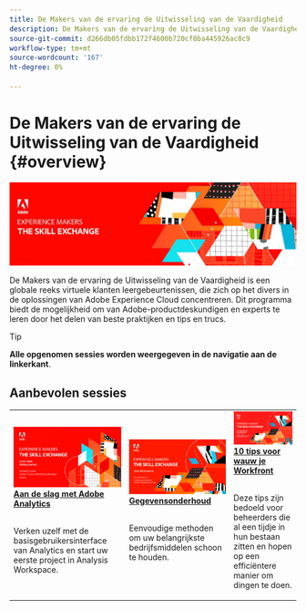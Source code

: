 ```yaml
---
title: De Makers van de ervaring de Uitwisseling van de Vaardigheid
description: De Makers van de ervaring de Uitwisseling van de Vaardigheid is een globale reeks virtuele klanten leergebeurtenissen, die zich op het divers in de oplossingen van Adobe Experience Cloud concentreren.
source-git-commit: d266db05fdbb172f4600b720cf8ba445926ac8c9
workflow-type: tm+mt
source-wordcount: '167'
ht-degree: 0%

---
```


# De Makers van de ervaring de Uitwisseling van de Vaardigheid {#overview}

<img alt="De Makers van de ervaring de Uitwisseling van de Vaardigheid" src="./assets/skill-exchange.png" />

De Makers van de ervaring de Uitwisseling van de Vaardigheid is een globale reeks virtuele klanten leergebeurtenissen, die zich op het divers in de oplossingen van Adobe Experience Cloud concentreren. Dit programma biedt de mogelijkheid om van Adobe-productdeskundigen en experts te leren door het delen van beste praktijken en tips en trucs.

>[!TIP]
>
>**Alle opgenomen sessies worden weergegeven in de navigatie aan de linkerkant**.

<div id="recs-overview-body-1"></div>
<div id="recs-overview-body-2"></div>
<div id="recs-overview-body-3"></div>
<div id="recs-overview-body-4"></div>
<div id="recs-overview-body-5"></div>
<div id="recs-overview-body-6"></div>

<div id="past-events">


</div>

## Aanbevolen sessies

<table>
  <tr>
   <td>
      <a href="analytics/jun2021/getting-started.md">
      <img alt="Analyses aan de slag" src="./assets/analytics-getting-started.png"/>
      </a>
      <div>
         <a href="analytics/jun2021/getting-started.md"><strong>Aan de slag met Adobe Analytics</strong></a>
<!---         <br/><em>foo</em> -->
      </div>
      <p>
        <br/>
         Verken uzelf met de basisgebruikersinterface van Analytics en start uw eerste project in Analysis Workspace.
      </p>
    </td>
   <td>
      <a href="marketo/feb2022/data-maintenance.md">
      <img alt="Gegevensonderhoud" src="./assets/data-maintenance.png"/>
      </a>
      <div>
         <a href="marketo/feb2022/data-maintenance.md"><strong>Gegevensonderhoud</strong></a>
<!---         <br/><em>foo</em> -->
      </div>
      <p>
        <br/>
         Eenvoudige methoden om uw belangrijkste bedrijfsmiddelen schoon te houden.
      </p>
    </td>
   <td>
      <a href="workfront/apr2022/ten-tips.md">
      <img alt="10 tips voor wauw je Workfront" src="./assets/workfront-10-tips.png"/>
      </a>
      <div>
         <a href="workfront/apr2022/ten-tips.md"><strong>10 tips voor wauw je Workfront</strong></a>
<!---         <br/><em>foo</em> -->
      </div>
      <p>
        <br/>
         Deze tips zijn bedoeld voor beheerders die al een tijdje in hun bestaan zitten en hopen op een efficiëntere manier om dingen te doen.
      </p>
    </td>
  </tr>
</table>
